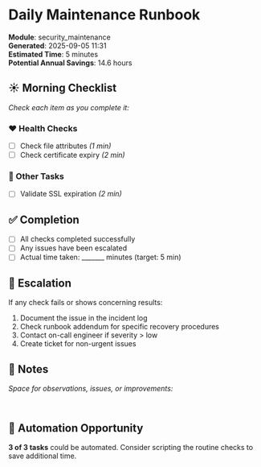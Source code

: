 # Daily Maintenance Runbook

**Module**: security_maintenance  
**Generated**: 2025-09-05 11:31  
**Estimated Time**: 5 minutes  
**Potential Annual Savings**: 14.6 hours  

## ☀️ Morning Checklist

*Check each item as you complete it:*

### ❤️ Health Checks

- [ ] Check file attributes *(1 min)*
- [ ] Check certificate expiry *(2 min)*

### 📌 Other Tasks

- [ ] Validate SSL expiration *(2 min)*

## ✅ Completion

- [ ] All checks completed successfully
- [ ] Any issues have been escalated
- [ ] Actual time taken: _______ minutes (target: 5 min)

## 🚨 Escalation

If any check fails or shows concerning results:
1. Document the issue in the incident log
2. Check runbook addendum for specific recovery procedures
3. Contact on-call engineer if severity > low
4. Create ticket for non-urgent issues

## 📝 Notes

*Space for observations, issues, or improvements:*
```


```

## 🤖 Automation Opportunity

**3 of 3 tasks** could be automated.
Consider scripting the routine checks to save additional time.
